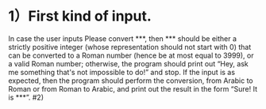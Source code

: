 # 1）First kind of input. 
In case the user inputs Please convert ***, then *** should be either a strictly positive integer (whose representation should not start with 0) that can be converted to a Roman number (hence be at most equal to 3999), or a valid Roman number; otherwise, the program should print out “Hey, ask me something that's not impossible to do!” and stop. If the input is as expected, then the program should perform the conversion, from Arabic to Roman or from Roman to Arabic, and print out the result in the form “Sure! It is ***”.
#2)
